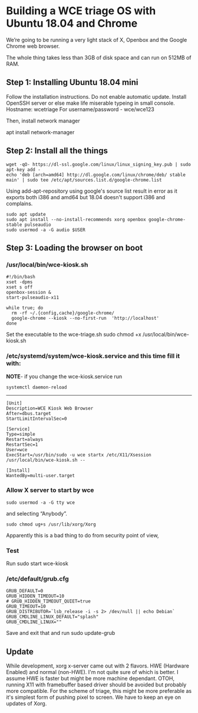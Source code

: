 # Building a WCE triage OS with Ubuntu 18.04 and Chrome

We’re going to be running a very light stack of X, Openbox and the Google Chrome web browser.

The whole thing takes less than 3GB of disk space and can run on 512MB of RAM.


## Step 1: Installing Ubuntu 18.04 mini

Follow the installation instructions. Do not enable automatic update. Install OpenSSH server or else make life miserable typeing in small console.
Hostname: wcetriage
For username/password - wce/wce123

Then, install network manager

apt install network-manager

## Step 2: Install all the things

    wget -qO- https://dl-ssl.google.com/linux/linux_signing_key.pub | sudo apt-key add -
    echo 'deb [arch=amd64] http://dl.google.com/linux/chrome/deb/ stable main' | sudo tee /etc/apt/sources.list.d/google-chrome.list

Using add-apt-repository using google's source list result in error as it exports both i386 and amd64 but 18.04 doesn't support i386 and complains.

    sudo apt update
    sudo apt install --no-install-recommends xorg openbox google-chrome-stable pulseaudio
    sudo usermod -a -G audio $USER

## Step 3: Loading the browser on boot
### /usr/local/bin/wce-kiosk.sh

    #!/bin/bash
    xset -dpms
    xset s off
    openbox-session &
    start-pulseaudio-x11

    while true; do
      rm -rf ~/.{config,cache}/google-chrome/
      google-chrome --kiosk --no-first-run  'http://localhost'
    done
Set the executable to the wce-triage.sh
    sudo chmod +x /usr/local/bin/wce-kiosk.sh

### /etc/systemd/system/wce-kiosk.service and this time fill it with:

**NOTE**- if you change the wce-kiosk.service run

    systemctl daemon-reload
---

    [Unit]
    Description=WCE Kiosk Web Browser
    After=dbus.target
    StartLimitIntervalSec=0

    [Service]
    Type=simple
    Restart=always
    RestartSec=1
    User=wce
    ExecStart=/usr/bin/sudo -u wce startx /etc/X11/Xsession /usr/local/bin/wce-kiosk.sh --

    [Install]
    WantedBy=multi-user.target

### Allow X server to start by wce

    sudo usermod -a -G tty wce
     
and selecting “Anybody”.

    sudo chmod ug+s /usr/lib/xorg/Xorg 

Apparently this is a bad thing to do from security point of view, 

### Test
Run 
    sudo start wce-kiosk

### /etc/default/grub.cfg

    GRUB_DEFAULT=0
    GRUB_HIDDEN_TIMEOUT=10
    # GRUB_HIDDEN_TIMEOUT_QUIET=true
    GRUB_TIMEOUT=10
    GRUB_DISTRIBUTOR=`lsb_release -i -s 2> /dev/null || echo Debian`
    GRUB_CMDLINE_LINUX_DEFAULT="splash"
    GRUB_CMDLINE_LINUX=""

Save and exit that and run 
    sudo update-grub


## Update
While development, xorg x-server came out with 2 flavors. HWE (Hardware Enabled) and normal (non-HWE). I'm not quite sure of which is better. I assume HWE is faster but might be more machine dependant. OTOH, running X11 with framebuffer based driver should be avoided but probably more compatible. For the scheme of triage, this might be more preferable as it's simplest form of pushing pixel to screen. We have to keep an eye on updates of Xorg.
